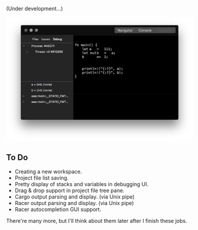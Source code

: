 





(Under development...)


![](Preview.png)






To Do
-----
- Creating a new workspace.
- Project file list saving.
- Pretty display of stacks and variables in debugging UI.
- Drag & drop support in project file tree pane. 
- Cargo output parsing and display. (via Unix pipe)
- Racer output parsing and display. (via Unix pipe)
- Racer autocompletion GUI support.



There're many more, but I'll think about them later after I finish these jobs.
















